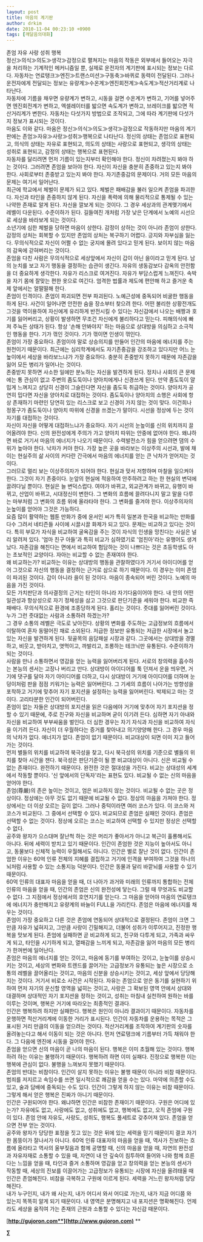 ```yaml
---
layout: post
title: 마음의 계기판
author: drkim
date: 2010-11-04 00:23:10 +0900
tags: [깨달음의대화]
---
```



  
 존엄 자유 사랑 성취 행복   
 정신≫의식≫의도≫생각≫감정으로 펼쳐지는 마음의 작동은 외부에서 들어오는 자극을 처리하는 기계적인 메커니즘일 뿐, 실제로 운전자의 계기판에 표시되는 정보는 다르다. 자동차는 연료탱크≫엔진≫트랜스미션≫구동축≫바퀴로 동력이 전달된다. 그러나 운전자에게 전달되는 정보는 유량계≫수온계≫엔진회전계≫속도계≫적산거리계로 나타난다.    
 자동차에 기름을 채우면 유량계가 변하고, 시동을 걸면 수온계가 변하고, 기어를 넣어주면 엔진회전계가 변하고, 엑셀레이터를 밟으면 속도계가 변하고, 브레이크를 밟으면 적산거리계가 변한다. 자동차는 다섯가지 방법으로 조작되고, 그에 따라 계기판에 다섯가지 정보가 표시되는 것이다.    
 마음도 이와 같다. 마음은 정신≫의식≫의도≫생각≫감정으로 작동하지만 마음의 계기판에는 존엄≫자유≫사랑≫성취≫행복으로 나타난다. 정신의 상태는 존엄으로 표현되고, 의식의 상태는 자유로 표현되고, 의도의 상태는 사랑으로 표현되고, 생각의 상태는 성취로 표현되고, 감정의 상태는 행복으로 표현된다.    
 자동차를 달리려면 먼저 기름이 있는지부터 확인해야 한다. 정신이 차려졌는지 봐야 하는 것이다. 그러려면 존엄을 보아야 한다. 자신이 자신을 충분히 존중하고 있는지 봐야 한다. 사회로부터 존중받고 있는지 봐야 한다. 자기존중감의 문제이다. 거의 모든 마음의 문제는 여기서 일어난다.   
 최근에 학교에서 체벌이 문제가 되고 있다. 체벌은 패배감을 불러 일으켜 존엄을 파괴한다. 자신과 타인을 존중하지 않게 된다. 자신을 폭력에 의해 물리적으로 통제될 수 있는 나약한 존재로 알게 된다. 자신을 깔보게 되는 것이다. 그 경우 세상과의 관계맺기에서 레벨이 다운된다. 수준이하가 된다. 길들여진 개처럼 가장 낮은 단계에서 노예의 시선으로 세상을 바라보게 되는 것이다.    
 소년기에 심한 체벌을 당하면 마음이 상한다. 감정이 상하는 것이 아니라 존엄이 상한다. 감정의 상처는 회복할 수 있지만 존엄의 상처는 복구하기 어렵다. 긍지와 자부심을 잃는다. 무의식적으로 자신이 어쩔 수 없는 궁지에 몰려 있다고 믿게 된다. 보이지 않는 마음의 감옥에 갇혀버리는 것이다.    
 존엄을 다친 사람은 무의식적으로 세상앞에서 자신이 갑이 아닌 을이라고 믿게 된다. 남의 눈치를 보고 자기 행동을 결정하는 습관이 생긴다. 자유의 생동감보다 감옥의 안전함을 더 중요하게 생각한다. 자유가 리스크로 여겨진다. 자유가 부담스럽게 느껴진다. 속박을 자기 몸에 잘맞는 편한 옷으로 여긴다. 엄격한 법률과 제도에 편안해 하고 즐거운 축제 앞에서는 얼떨떨해 한다.    
 존엄이 인격이다. 존엄이 파괴되면 전부 파괴된다. 노예근성에 중독되어 비굴한 행동을 하게 된다. 사건이 일어나면 안전한 숨을 장소부터 찾으려 한다. 어떤 불리한 상황전개도 그것을 역이용하여 자신에게 유리하게 반전시킬 수 있다는 자신감에서 나오는 배짱과 호기를 잃어버리고, 상황이 발생하면 무조건 자신에게 불리하다고 믿는다. 피해의식에 빠져 주눅든 상태가 된다. 항상 '손해 안봐야지' 하는 마음으로 상대방을 의심하고 소극적인 행동을 한다. 기가 꺾인 것이다. 기가 꺾이면 인생이 꺾인다.    
 존엄이 가장 중요하다. 존엄이야 말로 상승의지를 만들어 인간의 마음에 에너지를 주는 원천이기 때문이다. 최근에는 심리학계에서도 자기존중감을 강조하고 있다지만 어느 눈높이에서 세상을 바라보느냐가 가장 중요하다. 충분히 존중받지 못하기 때문에 자존감을 잃어 모든 병리가 일어나는 것이다.    
 존중받지 못하면 사소한 일에만 분노하는 자신을 발견하게 된다. 정치나 사회의 큰 문제에는 통 관심이 없고 주변의 좀도둑이나 양아치에게나 신경쓰게 된다. 만약 좀도둑이 얄밉게 느껴지고 상당히 신경이 그슬린다면 자신을 좀도둑 취급하는 것이다. 양아치가 공연히 밉다면 자신을 양아치로 대접하는 것이다. 좀도둑이나 양아치의 소행은 사회에 항상 존재하기 마련인 당연히 있는 리스크로 보고 신경이 가지 않는 것이 맞다. 이건희나 정몽구가 좀도둑이나 양아치 따위에 신경을 쓰겠는가 말이다. 시선을 정상에 두는 것이 자기를 대접하는 것이다.   
 자신이 자신을 어떻게 대접하느냐가 중요하다. 자기 시선의 눈높이를 신의 위치까지 끌어올려야 한다. 신의 완전성에게 주의가 가고 양아치 따위는 안중에 없어야 한다. 왜냐하면 바로 거기서 마음의 에너지가 나오기 때문이다. 수력발전소가 힘을 얻으려면 댐의 수위가 높아야 한다. 낙차가 커야 한다. 가장 높은 곳을 바라보는 이상주의 시선과, 발에 채이는 현실주의 삶 사이의 커다란 간극에서 마음의 에너지를 얻는 큰 낙차가 얻어지는 것이다.    
 그러므로 멀리 보는 이상주의자가 되어야 한다. 현실과 맞서 저항하며 마찰을 일으켜야 한다. 그것이 자기 존중이다. 눈앞의 현실에 적응하여 안주하려고 하는 한 현실의 변덕에 끌려다닐 뿐이다. 현실은 늘 변덕스럽다. 여야가 바뀌고, 외교관계가 바뀌고, 유행이 바뀌고, 산업이 바뀌고, 시대정신이 변한다. 그 변화의 흐름에 끌려다니지 말고 말을 다루는 마부처럼 그 변화의 흐름 위에 올라타야 한다. 그 변화를 즐겨야 한다. 이상주의자의 눈높이를 얻어야 그것은 가능하다.    
 요즘 많이 활약하는 웹툰 만화가 중에 윤서인 씨가 특히 일본과 한국을 비교하는 만화를 다수 그려서 네티즌들 사이에 시끌시끌 화제가 되고 있다. 문제는 비교하고 있다는 것이다. 특히 부모가 자식을 비교하여 굴욕감을 주는 것이 자식의 인생을 망친다는 사실은 널리 알려져 있다. '엄마 친구 아들'과 특히 비교가 심하였기로 '엄친아'라는 유행어도 생겨났다. 자존감을 해친다는 면에서 비교하여 험담하는 것이 나쁘다는 것은 초등학생도 아는 초보적인 교양이다. 자아는 비교할 수 없는 존재여야 한다.    
 왜 비교하는가? 비교하는 이유는 상대방의 행동을 관찰하였다가 거기서 아이디어를 얻어 그것으로 자신의 행동을 결정하는 근거로 삼으로 하기 때문이다. 이 경우는 이미 존엄이 파괴된 것이다. 갑이 아니라 을이 된 것이다. 마음이 종속되어 버린 것이다. 노예의 마음을 가진 것이다.    
 모든 가치판단과 의사결정의 근거는 타인이 아니라 자기다움이어야 한다. 내 안의 어떤 일관성과 항상성으로 자기 정체성을 삼고 그것으로 판단기준을 세워야 한다. 비교한 즉 패배다. 무의식적으로 환경에 조종당하게 된다. 홀리는 것이다. 줏대를 잃어버린 것이다. 누가 그런 줏대없는 사람과 소통하려 하겠는가?    
 그 경우 소통의 레벨은 극도로 낮아진다. 상황의 변화를 주도하는 고급정보의 흐름에서 이탈하여 혼자 동떨어진 채로 소외된다. 저급한 정보만 유통되는 저급한 시장에서 놀고 있는 자신을 발견하게 된다. 뒷골목의 음담패설 시장과 같다. 그곳에서는 상대방을 경멸하고, 비웃고, 받아치고, 엿먹이고, 까발리고, 조롱하는 테크닉만 유통된다. 수준이하가 되는 것이다.    
 사람을 만나 소통하면서 영감을 얻는 능력을 잃어버리게 된다. 서로의 창의력을 흡수하는 본능의 센서는 고장나 버리고 만다. 상대방이 아이디어를 툭 던져서 운을 띄우면, 거기에 댓구를 달아 자기 아이디어를 더하고, 다시 상대방이 거기에 아이디어를 더하며 눈덩이처럼 판을 점점 키워가는 능력은 잃어버린다. 그 기세의 흐름이 나아가는 방향성을 포착하고 거기에 맞추어 자기 포지션을 설정하는 능력을 잃어버린다. 박제되고 마는 것이다. 고리타분한 인간이 되어버린다.   
 존엄이 없는 자들은 상대방의 포지션을 읽은 다음에야 거기에 맞추어 자기 포지션을 정할 수 있기 때문에, 주로 친구와 자신을 비교하며 굳이 이기려 든다. 심하면 자기 아내와 자신을 비교하여 부부싸움을 벌인다. 더 심한 경우는 자기 자식과 자신을 비교하여 자식을 이기려 든다. 자신이 더 우월하다는 증거를 찾아내고 의기양양해 한다. 그 경우 마음의 낙차가 없다. 에너지가 없다. 존엄이 없기 때문이다. 비교대상이 되면 이미 지고 들어가는 것이다.    
 먼저 별들의 위치를 비교하여 북극성을 찾고, 다시 북극성의 위치를 기준으로 별들의 위치를 찾아 시간을 잰다. 북극성은 판단기준이 될 뿐 비교대상이 아니다. 신은 비교될 수 없는 존재이다. 완전하기 때문이다. 완전한 것은 절대성을 가진다. 비교는 상대성의 세계에서 작동할 뿐이다. '신 앞에서의 단독자'라는 표현도 있다. 비교될 수 없는 신의 마음을 얻어야 한다.    
 존엄(尊嚴)의 존은 높이는 것이고, 엄은 비교하지 않는 것이다. 비교될 수 없는 곳은 정상이다. 정상에는 아무 것도 없기 때문에 비교될 수 없다. 정상의 마음을 가져야 한다. 정상에서는 더 이상 오르는 길이 없다. 그러나 중턱이라면 여러 코스가 있다. 이 코스와 저 코스가 비교된다. 그 중에서 선택할 수 있다. 비교되므로 존엄은 실패인 것이다. 존엄은 선택할 수 없는 것이다. 정상에 오르는 코스는 비교하여 선택할 수 있지만 정상은 선택할 수 없다.   
 공주와 왕자가 으스대며 잘난척 하는 것은 머리가 좋아서가 아니고 복근이 훌룡해서도 아니다. 뒤에 세력이 받치고 있기 때문이다. 인간이 존엄한 것은 지능이 높아서도 아니고, 동물보다 신체적 능력이 우월해서도 아니다. 인간은 별로 잘난 것이 없다. 인간이 존엄한 이유는 60억 인류 전체의 지혜를 결집하고 거기에 인격을 부여하여 그것을 하나의 뇌처럼 사용할 수 있는 소통지능 덕분이다. 인간은 동물과 달리 바깥뇌를 사용할 수 있기 때문이다.    
 60억 인류의 대표자 마음을 얻을 때, 더 나아가 과거와 미래의 인류까지 통합하는 전체인류의 마음을 얻을 때, 인간의 존엄은 신의 완전성에 닿는다. 그럴 때 무엇과도 비교할 수 없다. 그 지점에서 정상에서의 호연지기를 얻는다. 그 마음을 얻어야 마음의 연료탱크에 에너지가 충만해지고 유량계의 바늘이 FULL을 가리킨다. 존엄은 마음에 에너지를 채우는 것이다.   
 존엄이 가장 중요하고 다른 것은 존엄에 연동되어 상대적으로 결정된다. 존엄이 크면 그만큼 자유가 넓혀지고, 그만큼 사랑이 긴밀해지고, 더불어 성취가 이루어지고, 진정한 행복을 맛보게 된다. 존엄에 실패하면 곧 비교하게 되고, 친구와 다투게 되고, 가족과 싸우게 되고, 타인을 시기하게 되고, 열패감을 느끼게 되고, 자존감을 잃어 마음의 모든 병리가 한꺼번에 일어난다.    
 존엄은 마음의 에너지를 얻는 것이고, 마음에 동기를 부여하는 것이고, 눈높이를 상승시키는 것이고, 세상의 변화와 트렌드를 끌어가는 고급정보가 유통되는 높은 시장으로 소통의 레벨을 끌어올리는 것이고, 마음의 신분을 상승시키는 것이고, 세상 앞에서 당당해지는 것이다. 거기서 비로소 사건은 시작된다. 자유는 존엄으로 얻은 동기를 실현하기 위하여 먼저 자기의 운신할 영역을 넓히는 것이고, 사랑은 그 확보된 영역 안에서 상대와 대결하며 상대적인 자기 포지션을 정하는 것이고, 성취는 마침내 실천하여 원하는 바를 이루는 것이며, 행복은 거기에 따라오는 최종적인 결과다.    
 인간은 행복하려 하지만 실패한다. 행복은 원인이 아니라 결과이기 때문이다. 자동차를 운행하면 적산거리계에 이동한 거리가 표시된다. 인간이 자동차를 운용하는 목적은 그 표시된 거리 만큼의 이동을 얻으려는 것이다. 적산거리계를 조작하여 계기판의 숫자를 올려놓는다고 해서 이동이 되는 것은 아니다. 먼저 연료탱크에 기름부터 가득 채워야 한다. 그 다음에 엔진에 시동을 걸어야 한다.    
 존엄을 얻으면 신의 마음이 곧 나의 마음이 된다. 행복은 이미 초월해 있는 것이다. 행복하려 하는 이유는 불행하기 때문이다. 행복하려 하면 이미 실패다. 진정으로 행복한 이는 행복에 관심이 없다. 불행을 느껴보지 못했기 때문이다.    
 존엄의 반대는 비참이다. 인간이 살지 못하는 이유는 불행 때문이 아니라 비참 때문이다. 범죄를 저지르고 속임수를 쓰면 일시적으로 쾌감을 얻을 수는 있다. 마약에 의존할 수도 있고, 술과 담배에 중독되는 수도 있다. 인간이 그렇게 하지 않는 이유는 비참 때문이다. 그렇게 해서 얻은 행복은 진짜가 아니기 때문이다.    
 인간은 구원되어야 한다. 왜냐하면 인간은 비참한 존재이기 때문이다. 구원은 어디에 있는가? 자유에도 없고, 사랑에도 없고, 성취에도 없고, 행복에도 없고, 오직 존엄에 구원이 있다. 존엄 안에 자유도, 사랑도, 성취도, 행복도 풀세트로 갖추어져 있다. 존엄을 얻으면 전부 얻는 것이다.    
 공주와 왕자가 당당한 표정을 짓고 있는 것은 뒤에 있는 세력을 믿기 때문이지 결코 자기 한 몸뚱이가 잘나서가 아니다. 60억 인류 대표자의 마음을 얻을 때, 역사가 진보하는 흐름에 올라타고 역사의 울부짖음과 함께 공명할 때, 신의 마음을 얻을 때, 자연의 완전성과 자유자재로 소통할 수 있을 때, 자연이 내 안 깊숙이 침투하여 들어와 나와 함께 흐른다는 느낌을 얻을 때, 타인과 즐겨 소통하며 영감을 얻고 창의력을 얻는 본능의 센서가 작동할 때, 세상의 진보를 이끌어가는 고급정보가 유통되는 시장에 자신을 올려태울 때 인간은 존엄해진다. 비참을 극복하고 구원에 이르게 된다. 세력을 거느린 왕자처럼 당당해진다.    
 내가 누구인지, 내가 왜 사는지, 내가 어디서 와서 어디로 가는지, 내가 지금 어디쯤 와 있는지 똑똑히 알게 되기 때문이다. 내 영역은 분명해지고 내 포지션은 명확해진다. 언제라도 세상을 움직여 가는 존재의 근원과 소통할 수 있다는 자신감 때문이다.    
   
 









[**http://gujoron.com**](http://www.gujoron.com)** 
**

**∑**